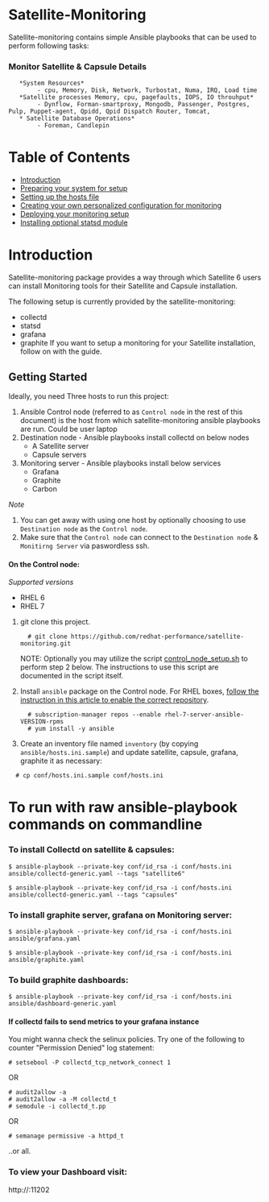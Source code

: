 # Satellite-Monitoring
Satellite-monitoring contains simple Ansible playbooks that can be used to perform following tasks:
### Monitor Satellite & Capsule Details
       *System Resources*
            - cpu, Memory, Disk, Network, Turbostat, Numa, IRQ, Load time
       *Satellite processes Memory, cpu, pagefaults, IOPS, IO throuhput*
            - Dynflow, Forman-smartproxy, Mongodb, Passenger, Postgres, Pulp, Puppet-agent, Qpidd, Qpid Dispatch Router, Tomcat,  
       * Satellite Database Operations*
            - Foreman, Candlepin
            
# Table of Contents
* [Introduction](#Introduction)
* [Preparing your system for setup](https://github.com/redhat-performance/satellite-monitoring/wiki/Preparing-your-system-for-setup)
* [Setting up the hosts file](https://github.com/redhat-performance/satellite-monitoring/wiki/Setting-up-your-host-inventory-file)
* [Creating your own personalized configuration for monitoring](https://github.com/redhat-performance/satellite-monitoring/wiki/Configure-your-Setup)
* [Deploying your monitoring setup](https://github.com/redhat-performance/satellite-monitoring/wiki/Getting-the-monitoring-up-and-running)
* [Installing optional statsd module](#anchors-in-markdown)

# Introduction

Satellite-monitoring package provides a way through which Satellite 6 users can install Monitoring tools for their Satellite and Capsule installation.

The following setup is currently provided by the satellite-monitoring:

* collectd
* statsd
* grafana
* graphite
If you want to setup a monitoring for your Satellite installation, follow on with the guide.

## Getting Started
Ideally, you need Three hosts to run this project:

1. Ansible Control node (referred to as `Control node` in the rest of this document) is the host from which satellite-monitoring ansible playbooks are run. Could be user laptop
2. Destination node - Ansible playbooks install collectd on below nodes 
    - A Satellite server
    - Capsule servers
3. Monitoring server - Ansible playbooks install below services 
    - Grafana
    - Graphite
    - Carbon 

*Note*

1. You can get away with using one host by optionally choosing to use `Destination node` as the `Control node`.
2. Make sure that the `Control node` can connect to the `Destination node` & `Monitirng Server` via paswordless ssh.

#### On the Control node:

*Supported versions*
- RHEL 6
- RHEL 7

1. git clone this project.

   ```console
     # git clone https://github.com/redhat-performance/satellite-monitoring.git
   ```
   NOTE: Optionally you may utilize the script [control_node_setup.sh](adhoc-scripts/control_node_setup.sh) to perform step 2 below.  The instructions to use this script are documented in the script itself.
2. Install `ansible` package on the Control node. For RHEL boxes, [follow the instruction in this article to enable the correct repository](https://access.redhat.com/articles/3174981).

   ```console
     # subscription-manager repos --enable rhel-7-server-ansible-VERSION-rpms
     # yum install -y ansible
   ```
3. Create an inventory file named `inventory` (by copying `ansible/hosts.ini.sample`) and update satellite, capsule, grafana, graphite it as necessary:

  ```console
    # cp conf/hosts.ini.sample conf/hosts.ini
  ```

# To run with raw ansible-playbook commands on commandline

###  To install Collectd on satellite & capsules:

```
$ ansible-playbook --private-key conf/id_rsa -i conf/hosts.ini ansible/collectd-generic.yaml --tags "satellite6"
```

```
$ ansible-playbook --private-key conf/id_rsa -i conf/hosts.ini ansible/collectd-generic.yaml --tags "capsules"
```

### To install graphite server, grafana on Monitoring server:

```
$ ansible-playbook --private-key conf/id_rsa -i conf/hosts.ini ansible/grafana.yaml
```

```
$ ansible-playbook --private-key conf/id_rsa -i conf/hosts.ini ansible/graphite.yaml
```


### To build graphite dashboards:

```
$ ansible-playbook --private-key conf/id_rsa -i conf/hosts.ini ansible/dashboard-generic.yaml
```

#### If collectd fails to send metrics to your grafana instance

You might wanna check the selinux policies. Try one of the following to counter "Permission Denied" log statement:

```
# setsebool -P collectd_tcp_network_connect 1
```

OR

```
# audit2allow -a
# audit2allow -a -M collectd_t
# semodule -i collectd_t.pp
```

OR

```
# semanage permissive -a httpd_t
```

..or all.

### To view your Dashboard visit:

http://<monitoring server>:11202
